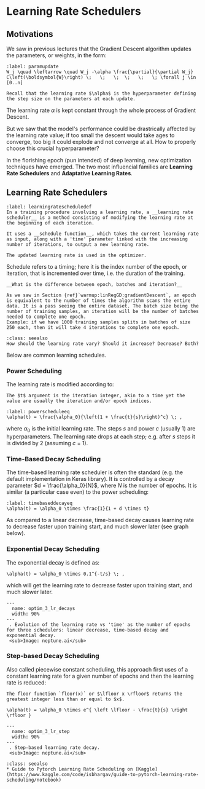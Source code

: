 # Learning Rate Schedulers


## Motivations
We saw in previous lectures that the Gradient Descent algorithm updates the parameters, or weights, in the form:
```{math}
:label: paramupdate
W_j \quad \leftarrow \quad W_j -\alpha \frac{\partial}{\partial W_j} C\left(\boldsymbol{W}\right) \;   \;   \;  \;   \;   \; \forall j \in [0..n]
```
````{margin}
Recall that the learning rate $\alpha$ is the hyperparameter defining the step size on the parameters at each update.
````
The learning rate $\alpha$ is kept constant through the whole process of Gradient Descent.

But we saw that the model's performance could be drastrically affected by the learning rate value; if too small the descent would take ages to converge, too big it could explode and not converge at all. How to properly choose this crucial hyperparameter?

In the florishing epoch (pun intended) of deep learning, new optimization techniques have emerged. The two most influencial families are __Learning Rate Schedulers__ and __Adaptative Learning Rates__. 

## Learning Rate Schedulers
````{prf:definition}
:label: learningratescheduledef
In a training procedure involving a learning rate, a __learning rate scheduler__ is a method consisting of modifying the learning rate at the beginning of each iteration. 

It uses a __schedule function__, which takes the current learning rate as input, along with a 'time' parameter linked with the increasing number of iterations, to output a new learning rate.

The updated learning rate is used in the optimizer.
````
Schedule refers to a timing; here it is the index number of the epoch, or iteration, that is incremented over time, i.e. the duration of the training.

```{important}
__What is the difference between epoch, batches and iteration?__

As we saw in Section {ref}`warmup:linRegGD:gradientDescent`, an epoch is equivalent to the number of times the algorithm scans the entire data. It is a pass seeing the entire dataset. The batch size being the number of training samples, an iteration will be the number of batches needed to complete one epoch.
Example: if we have 1000 training samples splits in batches of size 250 each, then it will take 4 iterations to complete one epoch.
```

```{admonition} Question
:class: seealso
How should the learning rate vary? Should it increase? Decrease? Both?
```

Below are common learning schedules.

### Power Scheduling
The learning rate is modified according to:
````{margin}
The $t$ argument is the iteration integer, akin to a time yet the value are usually the iteration and/or epoch indices. 
````
```{math}
:label: powerscheduleeq
\alpha(t) = \frac{\alpha_0}{\left(1 + \frac{t}{s}\right)^c} \; ,
```
where $\alpha_0$ is the initial learning rate. The steps $s$ and power $c$ (usually 1) are hyperparameters. The learning rate drops at each step; e.g. after $s$ steps it is divided by 2 (assuming $c$ = 1).  

### Time-Based Decay Scheduling
The time-based learning rate scheduler is often the standard (e.g. the default implementation in Keras library). It is controlled by a decay parameter $d = \frac{\alpha_0}{N}$, where $N$ is the number of epochs. It is similar (a particular case even) to the power scheduling:
```{math}
:label: timebaseddecayeq
\alpha(t) = \alpha_0 \times \frac{1}{1 + d \times t} 
```
As compared to a linear decrease, time-based decay causes learning rate to decrease faster upon training start, and much slower later (see graph below).

### Exponential Decay Scheduling
The exponential decay is defined as:
```{math}
\alpha(t) = \alpha_0 \times 0.1^{-t/s} \; ,
```
which will get the learning rate to decrease faster upon training start, and much slower later.

```{figure} ../images/optim_3_lr_decays.png
---
  name: optim_3_lr_decays
  width: 90%
---
 . Evolution of the learning rate vs 'time' as the number of epochs for three schedulers: linear decrease, time-based decay and exponential decay.  
 <sub>Image: neptune.ai</sub> 
```

### Step-based Decay Scheduling
Also called piecewise constant scheduling, this approach first uses of a constant learning rate for a given number of epochs and then the learning rate is reduced:
````{margin}
The floor function `floor(x)` or $\lfloor x \rfloor$ returns the greatest integer less than or equal to $x$.
````
```{math}
\alpha(t) = \alpha_0 \times e^{ \left \lfloor - \frac{t}{s} \right \rfloor }
```

```{figure} ../images/optim_3_lr_step.png
---
  name: optim_3_lr_step
  width: 90%
---
 . Step-based learning rate decay.  
 <sub>Image: neptune.ai</sub> 
```

```{admonition} Learn More
:class: seealso
* Guide to Pytorch Learning Rate Scheduling on [Kaggle](https://www.kaggle.com/code/isbhargav/guide-to-pytorch-learning-rate-scheduling/notebook)
```
